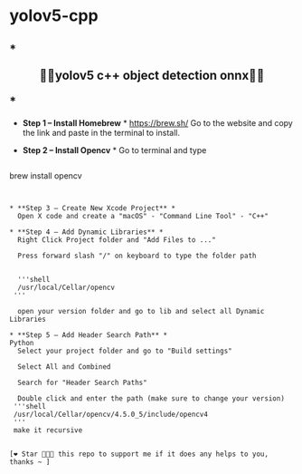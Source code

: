 # yolov5-cpp

##  * **<p align="center"> 🍅🍅yolov5 c++ object detection onnx🍅🍅</p>** *


* **Step 1 – Install Homebrew** *
https://brew.sh/
Go to the website and copy the link and paste in the terminal to install.
* **Step 2 – Install Opencv** *
  Go to terminal and type 
  
  ```shell
brew install opencv
```
  
 
* **Step 3 – Create New Xcode Project** *
  Open X code and create a "macOS" - "Command Line Tool" - "C++"
 
* **Step 4 – Add Dynamic Libraries** *
  Right Click Project folder and "Add Files to ..."
 
  Press forward slash "/" on keyboard to type the folder path
 
  
  '''shell
  /usr/local/Cellar/opencv
 '''
 
  open your version folder and go to lib and select all Dynamic Libraries 
 
* **Step 5 – Add Header Search Path** *
Python
  Select your project folder and go to "Build settings"
 
  Select All and Combined 
 
  Search for "Header Search Paths" 
 
  Double click and enter the path (make sure to change your version)
 '''shell
 /usr/local/Cellar/opencv/4.5.0_5/include/opencv4
 '''
 make it recursive


[❤️ Star 🌟👆🏻 this repo to support me if it does any helps to you, thanks ~ ]
